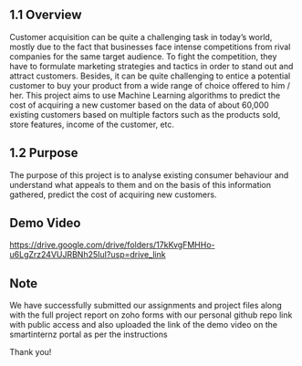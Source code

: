 ## 1.1 Overview
Customer acquisition can be quite a challenging task in today’s world, mostly due to the fact that businesses face intense competitions from rival companies for the same target audience. To fight the competition, they have to formulate marketing strategies and tactics in order to stand out and attract customers. Besides, it can be quite challenging to entice a potential customer to buy your product from a wide range of choice offered to him / her. This project aims to use Machine Learning algorithms to predict the cost of acquiring a new customer based on the data of about 60,000 existing customers based on multiple factors such as the products sold, store features, income of the customer, etc.
## 1.2 Purpose
The purpose of this project is to analyse existing consumer behaviour and understand what appeals to them and on the basis of this information gathered, predict the cost of acquiring new customers.

## Demo Video
https://drive.google.com/drive/folders/17kKvgFMHHo-u6LgZrz24VUJRBNh25IuI?usp=drive_link

## Note

We have successfully submitted our assignments and project files along with the full project report on zoho forms with our personal github repo link with public access and also uploaded the link of the demo video on the smartinternz portal as per the instructions 

Thank you!
